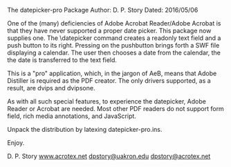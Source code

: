 The datepicker-pro Package
Author: D. P. Story
Dated: 2016/05/06

One of the (many) deficiencies of Adobe Acrobat Reader/Adobe Acrobat is that 
they have never supported a proper date picker. This package now supplies
one. The \datepicker command creates a readonly text field and a push button 
to its right. Pressing on the pushbutton brings forth a SWF file displaying a 
calendar. The user then chooses a date from the calendar, the the date is 
transferred to the text field.

This is a "pro" application, which, in the jargon of AeB, means that Adobe 
Distiller is required as the PDF creator. The only drivers supported, as a 
result, are dvips and dvipsone. 

As with all such special features, to experience the datepicker, Adobe Reader 
or Acrobat are needed. Most other PDF readers do not support form field, rich 
media annotations, and JavaScript. 

Unpack the distribution by latexing datepicker-pro.ins.

Enjoy.

D. P. Story
www.acrotex.net
dpstory@uakron.edu
dpstory@acrotex.net


